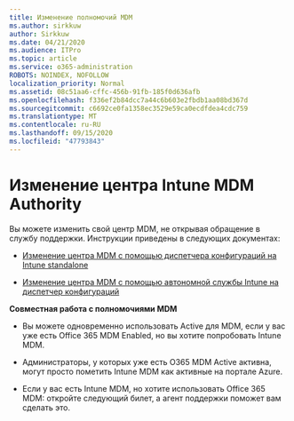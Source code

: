 ```yaml
---
title: Изменение полномочий MDM
ms.author: sirkkuw
author: Sirkkuw
ms.date: 04/21/2020
ms.audience: ITPro
ms.topic: article
ms.service: o365-administration
ROBOTS: NOINDEX, NOFOLLOW
localization_priority: Normal
ms.assetid: 08c51aa6-cffc-456b-91fb-185f0d636afb
ms.openlocfilehash: f336ef2b84dcc7a44c6b603e2fbdb1aa08bd367d
ms.sourcegitcommit: c6692ce0fa1358ec3529e59ca0ecdfdea4cdc759
ms.translationtype: MT
ms.contentlocale: ru-RU
ms.lasthandoff: 09/15/2020
ms.locfileid: "47793843"
---
```

# <a name="change-intune-mdm-authority"></a>Изменение центра Intune MDM Authority

Вы можете изменить свой центр MDM, не открывая обращение в службу поддержки. Инструкции приведены в следующих документах:
  
- [Изменение центра MDM с помощью диспетчера конфигураций на Intune standalone](https://docs.microsoft.com/configmgr/mdm/deploy-use/migrate-change-mdm-authority)
    
- [Изменение центра MDM с помощью автономной службы Intune на диспетчер конфигураций](https://docs.microsoft.com/configmgr/mdm/deploy-use/change-mdm-authority)
    
 **Совместная работа с полномочиями MDM**
  
- Вы можете одновременно использовать Active для MDM, если у вас уже есть Office 365 MDM Enabled, но вы хотите попробовать Intune MDM.
    
- Администраторы, у которых уже есть O365 MDM Active активна, могут просто пометить Intune MDM как активные на портале Azure.
    
- Если у вас есть Intune MDM, но хотите использовать Office 365 MDM: откройте следующий билет, а агент поддержки поможет вам сделать это.
    

